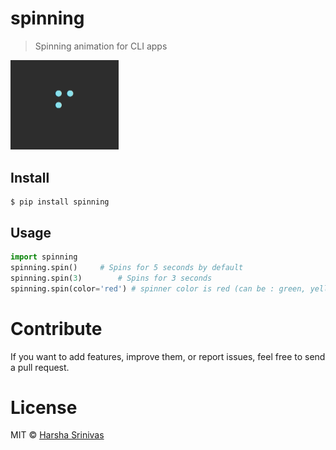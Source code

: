 # spinning

>Spinning animation for CLI apps

<img width="173" src="spinner.gif">

## Install

```
$ pip install spinning
```

## Usage

```py
import spinning
spinning.spin()		# Spins for 5 seconds by default
spinning.spin(3)		# Spins for 3 seconds
spinning.spin(color='red') # spinner color is red (can be : green, yellow, magenta, cyan, white, red)
```

# Contribute

If you want to add features, improve them, or report issues, feel free to send a pull request.

# License

MIT © [Harsha Srinivas](https://harshasrinivas.me)
